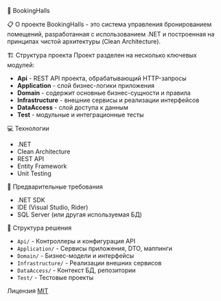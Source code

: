 🏢 BookingHalls

📋 О проекте
BookingHalls - это система управления бронированием помещений, разработанная с использованием .NET и построенная на принципах чистой архитектуры (Clean Architecture).

🏗️ Структура проекта
Проект разделен на несколько ключевых модулей:

- **Api** - REST API проекта, обрабатывающий HTTP-запросы
- **Application** - слой бизнес-логики приложения
- **Domain** - содержит основные бизнес-сущности и правила
- **Infrastructure** - внешние сервисы и реализации интерфейсов
- **DataAccess** - слой доступа к данным
- **Test** - модульные и интеграционные тесты

💻 Технологии
- .NET
- Clean Architecture
- REST API
- Entity Framework
- Unit Testing

🚀 Предварительные требования
- .NET SDK
- IDE (Visual Studio, Rider)
- SQL Server (или другая используемая БД)
  
🔩 Структура решения
- `Api/` - Контроллеры и конфигурация API
- `Application/` - Сервисы приложения, DTO, маппинги
- `Domain/` - Бизнес-модели и интерфейсы
- `Infrastructure/` - Реализации внешних сервисов
- `DataAccess/` - Контекст БД, репозитории
- `Test/` - Тестовые проекты

Лицензия
[MIT](https://choosealicense.com/licenses/mit/) 
